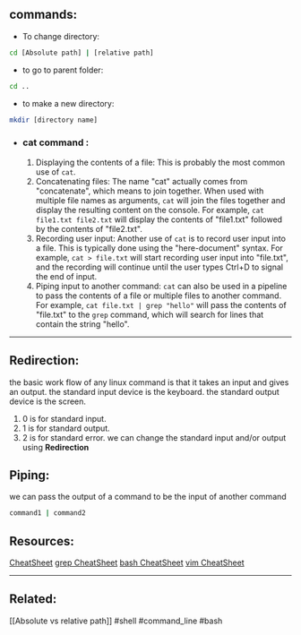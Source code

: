 ## commands:
- To change directory:
```sh
cd [Absolute path] | [relative path]
```
- to go to parent folder:
```sh
cd ..
```
- to make a new directory:
```sh
mkdir [directory name]
```
- ### cat command :
	1. Displaying the contents of a file: This is probably the most common use of `cat`.
	2. Concatenating files: The name "cat" actually comes from "concatenate", which means to join together. When used with multiple file names as arguments, `cat` will join the files together and display the resulting content on the console. For example, `cat file1.txt file2.txt` will display the contents of "file1.txt" followed by the contents of "file2.txt".
	3. Recording user input: Another use of `cat` is to record user input into a file. This is typically done using the "here-document" syntax. For example, `cat > file.txt` will start recording user input into "file.txt", and the recording will continue until the user types Ctrl+D to signal the end of input.
    4. Piping input to another command: `cat` can also be used in a pipeline to pass the contents of a file or multiple files to another command. For example, `cat file.txt | grep "hello"` will pass the contents of "file.txt" to the `grep` command, which will search for lines that contain the string "hello".

---
## Redirection:
the basic work flow of any linux command is that it takes an input and gives an output.
the standard input device is the keyboard.
the standard output device is the screen.
1. 0 is for standard input.
2. 1 is for standard output.
3. 2 is for standard error.
we can change the standard input and/or output using **Redirection**

## Piping:
we can pass the output of a command to be the input of another command 
```sh
command1 | command2
```

## Resources:
[CheatSheet](https://devhints.io/bash)
[grep CheatSheet](https://devhints.io/grep)
[bash CheatSheet](https://cheatography.com/jluis/cheat-sheets/bash-and-unix-commands/)
[vim CheatSheet](https://vim.rtorr.com/)

---
## Related:
[[Absolute vs relative path]]
#shell #command_line #bash